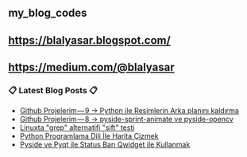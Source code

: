 ## my_blog_codes
## https://blalyasar.blogspot.com/
## https://medium.com/@blalyasar

### 📋 Latest Blog Posts 📋

<!-- BLOG-POST-LIST:START -->
- [Github Projelerim — 9 -&gt; Python ile Resimlerin Arka planını kaldırma](https://blalyasar.blogspot.com/2021/04/github-projelerim9-python-ile.html)
- [Github Projelerim — 8 -&gt; pyside-sprint-animate ve  pyside-opencv](https://blalyasar.blogspot.com/2021/03/github-projelerim8-pyside-sprint.html)
- [Linuxta &quot;grep&quot; alternatifi &quot;sift&quot; testi](https://blalyasar.blogspot.com/2021/03/linuxta-grep-alternatifi-sift-testi.html)
- [Python Programlama Dili İle Harita Çizmek](https://blalyasar.blogspot.com/2021/02/python-programlama-dili-ile-harita.html)
- [Pyside ve Pyqt ile  Status Barı  Qwidget ile Kullanmak](https://blalyasar.blogspot.com/2021/02/pyside-ve-pyqt-ile-status-bar-qwidget.html)
<!-- BLOG-POST-LIST:END -->
